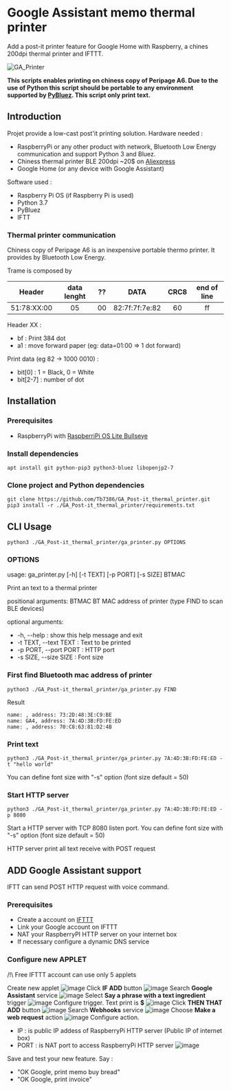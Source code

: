# Google Assistant memo thermal printer
Add a post-it printer feature for Google Home with Raspberry, a chines 200dpi thermal printer and IFTTT.

![GA_Printer](https://user-images.githubusercontent.com/59627714/142873517-01c6a2e7-8d10-43d4-815c-9df0b648dd9d.png)


**This scripts enables printing on chiness copy of Peripage A6. Due to the use of Python this script should be portable to any environment supported by [PyBluez](https://github.com/pybluez/pybluez). This script only print text.**

## Introduction
Projet provide a low-cast post'it printing solution.
Hardware needed :
 - RaspberryPi or any other product with network, Bluetooth Low Energy communication and support Python 3 and Bluez.
 - Chiness thermal printer BLE 200dpi ~20$ on [Aliexpress](https://fr.aliexpress.com/item/1005003351851277.html)
 - Google Home (or any device with Google Assistant)

Software used :
 - Raspberry Pi OS (if Raspberry Pi is used)
 - Python 3.7
 - PyBluez
 - IFTT

### Thermal printer communication
Chiness copy of Peripage A6 is an inexpensive portable thermo printer. It provides by Bluetooth Low Energy.

Trame is composed by

| Header      | data lenght | ?? | DATA           | CRC8 | end of line |
|:------:     |:-----------:|:--:|:----:          |:----:|:-----------:| 
| 51:78:XX:00 | 05          | 00 | 82:7f:7f:7e:82 | 60   | ff          |   


Header XX :
   - bf : Print 384 dot
   - a1 : move forward paper (eg: data=01:00 => 1 dot forward)

Print data (eg 82 -> 1000 0010) :
  - bit[0] : 1 = Black, 0 = White
  - bit[2-7] : number of dot

## Installation

### Prerequisites

 - RaspberryPi with [RaspberriPi OS Lite Bullseye](https://downloads.raspberrypi.org/raspios_lite_armhf/images/raspios_lite_armhf-2021-11-08/2021-10-30-raspios-bullseye-armhf-lite.zip)

### Install dependencies
```
apt install git python-pip3 python3-bluez libopenjp2-7
```
### Clone project and Python dependencies
```
git clone https://github.com/Tb7386/GA_Post-it_thermal_printer.git
pip3 install -r ./GA_Post-it_thermal_printer/requirements.txt
```
## CLI Usage
```
python3 ./GA_Post-it_thermal_printer/ga_printer.py OPTIONS
```

### OPTIONS

usage: ga_printer.py [-h] [-t TEXT] [-p PORT] [-s SIZE] BTMAC

Print an text to a thermal printer

positional arguments:
  BTMAC                 BT MAC address of printer (type FIND to scan BLE devices)

optional arguments:
 - -h, --help :           show this help message and exit
 - -t TEXT, --text TEXT : Text to be printed
 - -p PORT, --port PORT : HTTP port
 - -s SIZE, --size SIZE : Font size

### First find Bluetooth mac address of printer

```
python3 ./GA_Post-it_thermal_printer/ga_printer.py FIND
```
Result
```
name: , address: 73:2D:48:3E:C9:BE
name: GA4, address: 7A:4D:3B:FD:FE:ED
name: , address: 70:C8:63:81:D2:4B
```

### Print text

```
python3 ./GA_Post-it_thermal_printer/ga_printer.py 7A:4D:3B:FD:FE:ED -t "hello world"
```

You can define font size with "-s" option (font size default = 50)

### Start HTTP server

```
python3 ./GA_Post-it_thermal_printer/ga_printer.py 7A:4D:3B:FD:FE:ED -p 8080
```
Start a HTTP server with TCP 8080 listen port.
You can define font size with "-s" option (font size default = 50)

HTTP server print all text receive with POST request

## ADD Google Assistant support

IFTT can send POST HTTP request with voice command.

### Prerequisites

 - Create a account on [IFTTT](https://ifttt.com/login)
 - Link your Google account on IFTTT
 - NAT your RaspberryPI HTTP server on your internet box
 - If necessary configure a dynamic DNS service 

### Configure new APPLET

/!\ Free IFTTT account can use only 5 applets

Create new applet
![image](https://user-images.githubusercontent.com/59627714/143009099-07930b62-6564-45d6-83aa-fdfe7313a093.png)
Click  **IF ADD** button
![image](https://user-images.githubusercontent.com/59627714/143009174-b6b73d97-0cf7-484d-9aa8-cdded6835f84.png)
Search **Google Assistant** service
![image](https://user-images.githubusercontent.com/59627714/143009503-3457a877-5e13-4866-849f-599701ac2e89.png)
Select **Say a phrase with a text ingredient** trigger
![image](https://user-images.githubusercontent.com/59627714/143009651-3b200a3c-6fd2-4728-9730-1ff5320b2737.png)
Configure trigger. Text print is **$**
![image](https://user-images.githubusercontent.com/59627714/143009862-d5a736f6-c676-41a3-87a9-a3f16840eaa4.png)
Click **THEN THAT ADD** button
![image](https://user-images.githubusercontent.com/59627714/143010023-5e7ee820-7cad-44ed-8b8e-57633a9678a5.png)
Search **Webhooks** service
![image](https://user-images.githubusercontent.com/59627714/143010067-5b5fdc3a-4114-4196-9ce1-ee60a44d6a55.png)
Choose **Make a web request** action
![image](https://user-images.githubusercontent.com/59627714/143010271-9db665a4-5b7b-4852-8887-1210668508a7.png)
Configure action. 
 - IP : is public IP addess of RaspberryPi HTTP server (Public IP of internet box)
 - PORT : is NAT port to access RaspberryPi HTTP server
![image](https://user-images.githubusercontent.com/59627714/143010648-f108aa09-a57c-4b4f-a719-b399185d3e9d.png)

Save and test your new feature. 
Say :
 - "OK Google, print memo buy bread"
 - "OK Google, print invoice"

